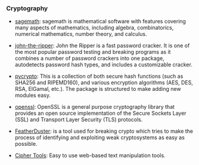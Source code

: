 ### Cryptography
- [sagemath](https://github.com/sagemath/sage): sagemath is mathematical software with features covering many aspects of mathematics, including algebra, combinatorics, numerical mathematics, number theory, and calculus.

- [john-the-ripper](https://github.com/magnumripper/JohnTheRipper/): John the Ripper is a fast password cracker. It is one of the most popular password testing and breaking programs as it combines a number of password crackers into one package, autodetects password hash types, and includes a customizable cracker.

- [pycrypto](https://pypi.python.org/pypi/pycrypto): This is a collection of both secure hash functions (such as SHA256 and RIPEMD160), and various encryption algorithms (AES, DES, RSA, ElGamal, etc.). The package is structured to make adding new modules easy.

- [openssl](https://www.openssl.org/): OpenSSL is a general purpose cryptography library that provides an open source implementation of the Secure Sockets Layer (SSL) and Transport Layer Security (TLS) protocols.

- [FeatherDuster](https://github.com/nccgroup/featherduster): is a tool used for breaking crypto which tries to make the process of identifying and exploiting weak cryptosystems as easy as possible.

- [Cipher Tools](http://rumkin.com/tools/cipher/): Easy to use web-based text manipulation tools.
